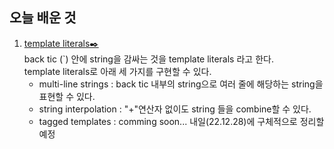 ## 오늘 배운 것 
1. [template literals✒️]()  
  back tic (`) 안에 string을 감싸는 것을 template literals 라고 한다.   
   template literals로 아래 세 가지를 구현할 수 있다.  
   - multi-line strings : back tic 내부의 string으로 여러 줄에 해당하는 string을 표현할 수 있다. 
   - string interpolation : "+"연산자 없이도 string 들을 combine할 수 있다. 
   - tagged templates : comming soon... 내일(22.12.28)에 구체적으로 정리할 예정
